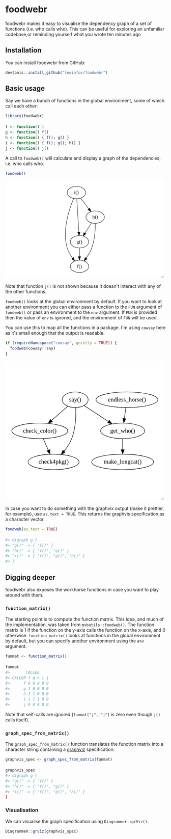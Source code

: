 # foodwebr

<!-- badges: start -->
<!-- badges: end -->

foodwebr makes it easy to visualise the dependency graph of a set of functions (i.e. who calls who).
This can be useful for exploring an unfamiliar codebase,or reminding yourself what you wrote ten
minutes ago

## Installation

You can install foodwebr from GitHub:

``` r
devtools::install_github("lewinfox/foodwebr")
```

## Basic usage

Say we have a bunch of functions in the global environment, some of which call each other:

``` r
library(foodwebr)

f <- function() 1
g <- function() f()
h <- function() { f(); g() }
i <- function() { f(); g(); h() }
j <- function() j()
```

A call to `foodweb()` will calculate and display a graph of the dependencies, i.e. who calls who.

``` r
foodweb()
```

![Foodweb of the global environment](man/figures/graph.png)

Note that function `j()` is not shown because it doesn't interact with any of the other functions.

`foodweb()` looks at the global environment by default. If you want to look at another environment
you can either pass a function to the `FUN` argument of `foodweb()` or pass an environment to the
`env` argument. If `FUN` is provided then the value of `env` is ignored, and the environment of
`FUN` will be used.

You can use this to map all the functions in a package. I'm using `cowsay` here as it's small
enough that the output is readable.

``` r
if (requireNamespace("cowsay", quietly = TRUE)) {
  foodweb(cowsay::say)
}
```

![Foodweb of `cowsay` package](man/figures/cowsay-foodweb.png)

In case you want to do something with the graphvix output (make it prettier, for example), use
`as.text = TRUE`. This returns the graphvis specification as a character vector.

``` r
foodweb(as.text = TRUE)

#> digraph g {
#> "g()" -> { "f()" }
#> "h()" -> { "f()", "g()" }
#> "i()" -> { "f()", "g()", "h()" }
#> }
```

## Digging deeper

foodwebr also exposes the workhorse functions in case you want to play around with them.

### `function_matrix()`

The starting point is to compute the function matrix. This idea, and much of the implementation,
was taken from `mvbutils::foodweb()`. The function matrix is 1 if the function on the y-axis calls
the function on the x-axis, and 0 otherwise. `function_matrix()` looks at functions in the global
environment by default, but you can specify another environment using the `env` argument.

``` r
funmat <- function_matrix()

funmat
#>       CALLEE
#> CALLER f g h i j
#>      f 0 0 0 0 0
#>      g 1 0 0 0 0
#>      h 1 1 0 0 0
#>      i 1 1 1 0 0
#>      j 0 0 0 0 0
```

Note that self-calls are ignored (`funmat["j", "j"]` is zero even though `j()` calls itself).

### `graph_spec_from_matrix()`

The `graph_spec_from_matrix()` function translates the function matrix into a character string
containing a [graphviz](https://graphviz.org/) specification:

``` r
graphvis_spec <- graph_spec_from_matrix(funmat)

graphvis_spec
#> digraph g {
#> "g()" -> { "f()" }
#> "h()" -> { "f()", "g()" }
#> "i()" -> { "f()", "g()", "h()" }
}
```

### Visualisation

We can visualise the graph specification using `Diagrammer::grViz()`.

``` r
DiagrammeR::grViz(graphvis_spec)
```
